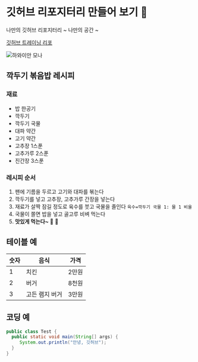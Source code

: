#  깃허브 리포지터리 만들어 보기 🚀 

나만의 깃허브 리포지터리 ~ 나만의 공간 ~ 
 
[깃허브 트레이닝 리포](https://github.com/BryantSon-Class/Week1-GitHubClass-SKG)

![하와이안 모나](https://user-images.githubusercontent.com/5396174/172209488-fae56452-8ba2-4849-8cbf-37c6859ac023.gif)


## 깍두기 볶음밥 레시피

### 재료
- 밥 한공기
- 깍두기
- 깍두기 국물
- 대파 약간
- 고기 약간
- 고추장 1스푼
- 고추가루 2스푼
- 진간장 3스푼

### 레시피 순서
1. 팬에 기름을 두르고 고기와 대파를 볶는다
2. 깍두기를 넣고 고추장, 고추가루 간장을 넣는다
3. 재료가 살짝 잠길 정도로 육수를 붓고 국물을 졸인다 `육수=깍두기 국물 1: 물 1 비율`
4. 국물이 쫄면 밥을 넣고 골고루 비벼 먹는다
5. **맛있게 먹는다~** 🍚 🥘

## 테이블 예

| 숫자 | 음식 | 가격 |
| --- | --- | --- |
| 1 | 치킨 | 2만원 |
| 2 | 버거 | 8천원 |
| 3 | 고든 램지 버거 | 3만원 |

## 코딩 예

```java
public class Test {
  public static void main(String[] args) {
     System.out.println("안녕, 깃허브");
  }
}
```
